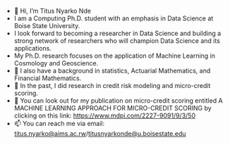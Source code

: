 - 👋 Hi, I’m Titus Nyarko Nde
- I am a Computing Ph.D. student with an emphasis in Data Science at Boise State University.
- I look forward to becoming a researcher in Data Science and building a strong network of researchers who will champion Data Science and its applications.
- My Ph.D. research focuses on the application of Machine Learning in Cosmology and Geoscience.
- 👀 I also have a background in statistics, Actuarial Mathematics, and Financial Mathematics.
- 🌱 In the past, I did research in credit risk modeling and micro-credit scoring.
- 💞️ You can look out for my publication on micro-credit scoring entitled A MACHINE LEARNING APPROACH FOR MICRO-CREDIT SCORING by clicking on this link: https://www.mdpi.com/2227-9091/9/3/50
- 📫 You can reach me via email: titus.nyarko@aims.ac.rw/titusnyarkonde@u.boisestate.edu

<!---
Dr-Titus100/Dr-Titus100 is a ✨ special ✨ repository because its `README.md` (this file) appears on your GitHub profile.
You can click the Preview link to take a look at your changes.
--->
